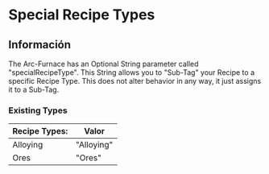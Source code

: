 # Special Recipe Types

## Información

The Arc-Furnace has an Optional String parameter called "specialRecipeType". This String allows you to "Sub-Tag" your Recipe to a specific Recipe Type. This does not alter behavior in any way, it just assigns it to a Sub-Tag.

### Existing Types

| Recipe Types: | Valor      |
| ------------- | ---------- |
| Alloying      | "Alloying" |
| Ores          | "Ores"     |